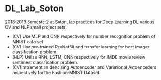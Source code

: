 # DL_Lab_Soton
2018-2019 Semester2 at Soton, lab practices for Deep Learning
DL various CV and NLP small project sets: 
- (CV) Use MLP and CNN respectively for number recognition problem of MNIST data set. 
- (CV) Use pre‑trained ResNet50 and transfer learning for boat images classification problem. 
- (NLP) Utilise RNN, LSTM, CNN respectively for IMDB movie review sentiment classification problem. 
- (CV)Implement an denoising Autoencoder and Variational Autoencoders respectively for the
Fashion‑MNIST Dataset.
